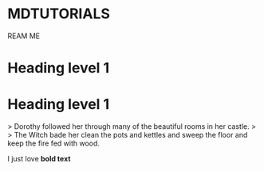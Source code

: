 # MDTUTORIALS
REAM ME
# Heading level 1
<h1>Heading level 1</h1>
> Dorothy followed her through many of the beautiful rooms in her castle.
>
> The Witch bade her clean the pots and kettles and sweep the floor and keep the fire fed with wood.

I just love **bold text**
